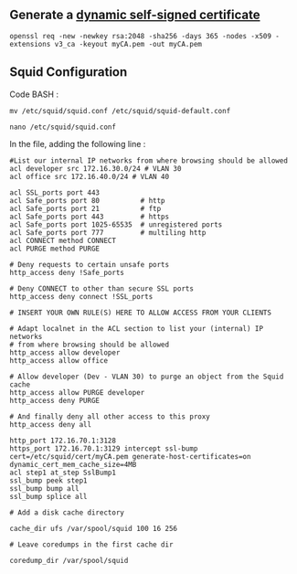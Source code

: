 ## Generate a [dynamic self-signed certificate](https://wiki.squid-cache.org/Features/DynamicSslCert) 

    openssl req -new -newkey rsa:2048 -sha256 -days 365 -nodes -x509 -extensions v3_ca -keyout myCA.pem -out myCA.pem



## Squid Configuration

Code BASH :

    mv /etc/squid/squid.conf /etc/squid/squid-default.conf

    nano /etc/squid/squid.conf

In the file, adding the following line :

    #List our internal IP networks from where browsing should be allowed
    acl developer src 172.16.30.0/24 # VLAN 30
    acl office src 172.16.40.0/24 # VLAN 40

    acl SSL_ports port 443
    acl Safe_ports port 80          # http
    acl Safe_ports port 21          # ftp
    acl Safe_ports port 443         # https
    acl Safe_ports port 1025-65535  # unregistered ports
    acl Safe_ports port 777         # multiling http
    acl CONNECT method CONNECT
    acl PURGE method PURGE

    # Deny requests to certain unsafe ports
    http_access deny !Safe_ports

    # Deny CONNECT to other than secure SSL ports
    http_access deny connect !SSL_ports

    # INSERT YOUR OWN RULE(S) HERE TO ALLOW ACCESS FROM YOUR CLIENTS

    # Adapt localnet in the ACL section to list your (internal) IP networks
    # from where browsing should be allowed 
    http_access allow developer
    http_access allow office

    # Allow developer (Dev - VLAN 30) to purge an object from the Squid cache
    http_access allow PURGE developer 
    http_access deny PURGE

    # And finally deny all other access to this proxy
    http_access deny all

    http_port 172.16.70.1:3128
    https_port 172.16.70.1:3129 intercept ssl-bump cert=/etc/squid/cert/myCA.pem generate-host-certificates=on dynamic_cert_mem_cache_size=4MB
    acl step1 at_step SslBump1
    ssl_bump peek step1
    ssl_bump bump all
    ssl_bump splice all

    # Add a disk cache directory 

    cache_dir ufs /var/spool/squid 100 16 256

    # Leave coredumps in the first cache dir

    coredump_dir /var/spool/squid
